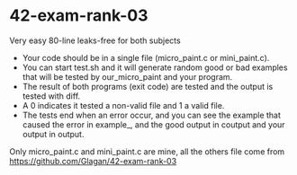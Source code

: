 # 42-exam-rank-03
Very easy 80-line leaks-free for both subjects

- Your code should be in a single file (micro_paint.c or mini_paint.c).
- You can start test.sh and it will generate random good or bad examples that will be tested by our_micro_paint and your program.
- The result of both programs (exit code) are tested and the output is tested with diff.
- A 0 indicates it tested a non-valid file and 1 a valid file.
- The tests end when an error occur, and you can see the example that caused the error in example_, and the good output in coutput and your output in output.

Only micro_paint.c and mini_paint.c are mine, all the others file come from https://github.com/Glagan/42-exam-rank-03
